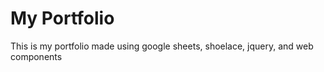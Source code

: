 # My Portfolio

This is my portfolio made using google sheets, shoelace, jquery, and web components
